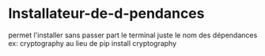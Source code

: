 # Installateur-de-d-pendances
permet l'installer sans passer part le terminal juste le nom des dépendances ex: cryptography 
au lieu de pip install cryptography
